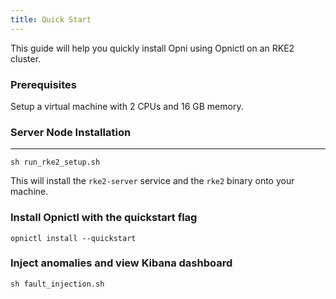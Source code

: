 ```yaml
---
title: Quick Start
---
```


This guide will help you quickly install Opni using Opnictl on an RKE2 cluster.

### Prerequisites

Setup a virtual machine with 2 CPUs and 16 GB memory.

### Server Node Installation
--------------
```
sh run_rke2_setup.sh
```
This will install the `rke2-server` service and the `rke2` binary onto your machine.

### Install Opnictl with the quickstart flag
```
opnictl install --quickstart 
```

### Inject anomalies and view Kibana dashboard
```
sh fault_injection.sh
```

